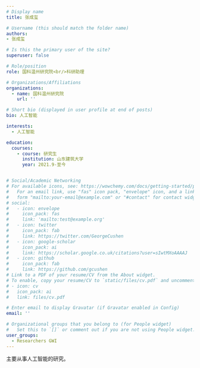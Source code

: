 ```yaml
---
# Display name
title: 张成玺

# Username (this should match the folder name)
authors:
- 张成玺

# Is this the primary user of the site?
superuser: false

# Role/position
role: 国科温州研究院<br/>科研助理

# Organizations/Affiliations
organizations:
  - name: 国科温州研究院
    url: ''

# Short bio (displayed in user profile at end of posts)
bio: 人工智能

interests:
  - 人工智能

education:
  courses:
    - course: 研究生
      institution: 山东建筑大学
      year: 2021.9-至今


# Social/Academic Networking
# For available icons, see: https://wowchemy.com/docs/getting-started/page-builder/#icons
#   For an email link, use "fas" icon pack, "envelope" icon, and a link in the
#   form "mailto:your-email@example.com" or "#contact" for contact widget.
# social:
#   - icon: envelope
#     icon_pack: fas
#     link: 'mailto:test@example.org'
#   - icon: twitter
#     icon_pack: fab
#     link: https://twitter.com/GeorgeCushen
#   - icon: google-scholar
#     icon_pack: ai
#     link: https://scholar.google.co.uk/citations?user=sIwtMXoAAAAJ
#   - icon: github
#     icon_pack: fab
#     link: https://github.com/gcushen
# Link to a PDF of your resume/CV from the About widget.
# To enable, copy your resume/CV to `static/files/cv.pdf` and uncomment the lines below.
# - icon: cv
#   icon_pack: ai
#   link: files/cv.pdf

# Enter email to display Gravatar (if Gravatar enabled in Config)
email: ''

# Organizational groups that you belong to (for People widget)
#   Set this to `[]` or comment out if you are not using People widget.
user_groups:
  - Researchers GWI
---
```


主要从事人工智能的研究。
